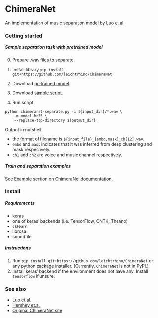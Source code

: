 # ChimeraNet
An implementation of music separation model by Luo et.al.

### Getting started

##### Sample separation task with pretrained model

0. Prepare .wav files to separate.
1. Install library
`pip install git+https://github.com/leichtrhino/ChimeraNet`

2. Download [pretrained model](https://drive.google.com/open?id=15WjT_bj3Q2sJfqqyM4BdaYxqy9ML1SUi).
3. Download [sample script](https://raw.githubusercontent.com/leichtrhino/ChimeraNet/master/scripts/chimeranet-separate.py).
4. Run script

```
python chimeranet-separate.py -i ${input_dir}/*.wav \
    -m model.hdf5 \
    --replace-top-directory ${output_dir}
```

Output in nutshell
* the format of filename is `${input_file}_{embd,mask}_ch[12].wav`.
* `embd` and `mask` indicates that it was inferred from deep clustering and mask respectively.
* `ch1` and `ch2` are voice and music channel respectively.

##### Train and separation examples

See [Example section on ChimeraNet documentation](https://leichtrhino.github.io/ChimeraNet/examples.html).

### Install

##### Requirements

* keras
* one of keras' backends (i.e. TensorFlow, CNTK, Theano)
* sklearn
* librosa
* soundfile

##### Instructions

1. Run `pip install git+https://github.com/leichtrhino/ChimeraNet` or
any python package installer.
(Currently, `ChimeraNet` is not in PyPI.)
2. Install keras' backend if the environment does not have any.
Install `tensorflow` if unsure.

### See also

* [Luo et.al.](https://arxiv.org/abs/1611.06265)
* [Hershey et.al.](https://arxiv.org/abs/1508.04306)
* [Original ChimeraNet site](http://danetapi.com/chimera)
